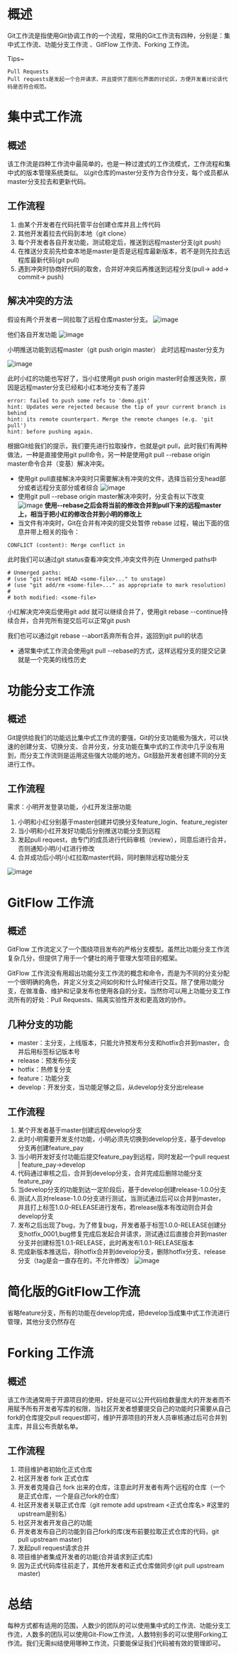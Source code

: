 # 概述
Git工作流是指使用Git协调工作的一个流程，常用的Git工作流有四种，分别是：集中式工作流、功能分支工作流
、GitFlow 工作流、Forking 工作流。

Tips~
```
Pull Requests
Pull requests是发起一个合并请求，并且提供了图形化界面的讨论区，方便开发着讨论该代码是否符合规范。
```

# 集中式工作流
## 概述
 该工作流是四种工作流中最简单的，也是一种过渡式的工作流模式，工作流程和集中式的版本管理系统类似。
 以git仓库的master分支作为合作分支，每个成员都从master分支拉去和更新代码。
 
 ## 工作流程
 1. 由某个开发者在代码托管平台创建仓库并且上传代码
 2. 其他开发着拉去代码到本地（git clone）
 3. 每个开发者各自开发功能，测试稳定后，推送到远程master分支(git push)
 4. 在推送分支前先检查本地是master是否是远程库最新版本，若不是则先拉去远程库最新代码(git pull)
 5. 遇到冲突时协商好代码的取舍，合并好冲突后再推送到远程分支(pull-> add-> commit-> push)
 

## 解决冲突的方法
假设有两个开发者一同拉取了远程仓库master分支。
![image](https://s1.ax1x.com/2020/03/28/GAPD9f.png)

他们各自开发功能
![image](https://s1.ax1x.com/2020/03/28/GAP5CV.png)

小明推送功能到远程master（git push origin master）
此时远程master分支为

![image](https://s1.ax1x.com/2020/03/28/GAiibd.png)

此时小红的功能也写好了，当小红使用git push origin master时会推送失败，原因是远程master分支已经和小红本地分支有了差异

```
error: failed to push some refs to 'demo.git'
hint: Updates were rejected because the tip of your current branch is behind
hint: its remote counterpart. Merge the remote changes (e.g. 'git pull')
hint: before pushing again.
```

根据Git给我们的提示，我们要先进行拉取操作，也就是git pull，此时我们有两种做法，一种是直接使用git pull命令，另一种是使用git pull --rebase origin master命令合并（变基）解决冲突。

- 使用git pull直接解决冲突时只需要解决有冲突的文件，选择当前分支head部分或者远程分支部分或者综合
![image](https://s1.ax1x.com/2020/03/28/GAKwUU.png)
- 使用git pull --rebase origin master解决冲突时，分支会有以下改变
![image](https://s1.ax1x.com/2020/03/28/GAuqNF.png)
**使用--rebase之后会将当前的修改合并到pull下来的远程master上，相当于把小红的修改合并到小明的修改上**
- 当文件有冲突时，Git在合并有冲突的提交处暂停 rebase 过程，输出下面的信息并带上相关的指令：
```
CONFLICT (content): Merge conflict in
```
此时我们可以通过git status查看冲突文件,冲突文件列在 Unmerged paths中
```
# Unmerged paths:
# (use "git reset HEAD <some-file>..." to unstage)
# (use "git add/rm <some-file>..." as appropriate to mark resolution)
#
# both modified: <some-file>
```
小红解决完冲突后使用git add <some-file>就可以继续合并了，使用git rebase --continue持续合并，合并完所有提交后可以正常git push

我们也可以通过git rebase --abort丢弃所有合并，返回到git pull的状态

- 通常集中式工作流会使用git pull --rebase的方式，这样远程分支的提交记录就是一个完美的线性历史

# 功能分支工作流
## 概述
Git提供给我们的功能远比集中式工作流的要强，Git的分支功能极为强大，可以快速的创建分支、切换分支、合并分支，分支功能在集中式的工作流中几乎没有用到，而分支工作流则是运用这些强大功能的地方。Git鼓励开发者创建不同的分支进行工作。

## 工作流程
需求：小明开发登录功能，小红开发注册功能
1. 小明和小红分别基于master创建并切换分支feature_login、feature_register
2. 当小明和小红开发好功能后分别推送功能分支到远程
3. 发起pull request，由专门的成员进行代码审核（review），同意后进行合并，否则通知小明/小红进行修改
4. 合并成功后小明/小红拉取master代码，同时删除远程功能分支

![image](https://s1.ax1x.com/2020/03/28/GA8HMQ.png)


# GitFlow 工作流
## 概述
GitFlow 工作流定义了一个围绕项目发布的严格分支模型。虽然比功能分支工作流复杂几分，但提供了用于一个健壮的用于管理大型项目的框架。

GitFlow 工作流没有用超出功能分支工作流的概念和命令，而是为不同的分支分配一个很明确的角色，并定义分支之间如何和什么时候进行交互。除了使用功能分支，在做准备、维护和记录发布也使用各自的分支。当然你可以用上功能分支工作流所有的好处：Pull Requests、隔离实验性开发和更高效的协作。

## 几种分支的功能
- master：主分支，上线版本，只能允许预发布分支和hotfix合并到master，合并后用标签标记版本号
- release：预发布分支
- hotfix：热修复分支
- feature：功能分支
- develop：开发分支，当功能足够之后，从develop分支分出release


## 工作流程
1. 某个开发者基于master创建远程develop分支
2. 此时小明需要开发支付功能，小明必须先切换到develop分支，基于develop分支再创建feature_pay
3. 当小明开发好支付功能后提交feature_pay到远程，同时发起一个pull request | feature_pay->develop
4. 代码通过审核之后，合并到develop分支，合并完成后删除功能分支feature_pay
5. 当develop分支的功能到达一定阶段后，基于develop创建release-1.0.0分支
6. 测试人员对release-1.0.0分支进行测试，当测试通过后可以合并到master，并且打上标签1.0.0-RELEASE进行发布，若release版本有改动则合并会develop分支
7. 发布之后出现了bug，为了修复bug，开发者基于标签1.0.0-RELEASE创建分支hotfix_0001,bug修复完成后发起合并请求，测试通过后直接合并到master分支并创建标签1.0.1-RELEASE，此时再发布1.0.1-RELEASE版本
8. 完成新版本推送后，将hotfix合并到develop分支，删除hotfix分支、release分支（tag是会一直存在的，不允许修改）
![image](https://s1.ax1x.com/2020/03/29/GEmneK.png)

# 简化版的GitFlow工作流
省略feature分支，所有的功能在develop完成，把develop当成集中式工作流进行管理，其他分支仍然存在

# Forking 工作流
## 概述 
该工作流通常用于开源项目的使用，好处是可以公开代码给数量庞大的开发者而不用赋予所有开发者写库的权限，当社区开发者想要提交自己的功能时只需要从自己fork的仓库提交pull request即可，维护开源项目的开发人员审核通过后可合并到主库，并且公布贡献名单。

## 工作流程
1. 项目维护者初始化正式仓库
2. 社区开发者 fork 正式仓库
3. 开发者克隆自己 fork 出来的仓库，注意此时开发者有两个远程的仓库（一个是正式仓库，一个是自己fork的仓库）
4. 社区开发者关联正式仓库（git remote add upstream <正式仓库名> #这里的upstream是别名）
5. 社区开发者开发自己的功能
6. 开发者发布自己的功能到自己fork的库(发布前要拉取正式仓库的代码，git pull upstream master)
7. 发起pull request请求合并
8. 项目维护者集成开发者的功能(合并请求到正式库)
9. 因为正式代码库往前走了，其他开发者和正式仓库做同步(git pull upstream master)

# 总结
每种方式都有适用的范围，人数少的团队的可以使用集中式的工作流、功能分支工作流，人数多的团队可以使用Git-Flow工作流，人数特别多的可以使用Forking工作流。我们无需纠结使用哪种工作流，只要能保证我们代码被有效的管理即可。


